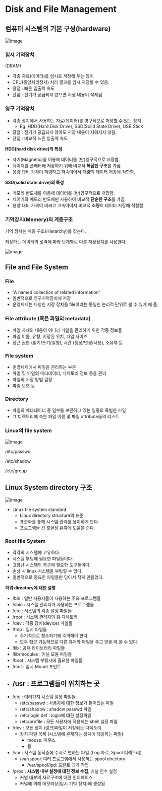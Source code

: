 # Disk and File Management

## 컴퓨터 시스템의 기본 구성(hardware)

![image](https://user-images.githubusercontent.com/68107000/101467251-6a319500-3985-11eb-8e16-ea4c23814b0c.png)

### 임시 기억장치

(DRAM)

- 각종 자료(데이터)를 임시로 저장해 두는 장치
- CPU(중앙처리장치) 처리 결과를 임시 저장할 수 있음. 
- 장점 : 빠른 입출력 속도 
- 단점 : 전기가 공급되지 않으면 저장 내용이 삭제됨

### 영구 기억장치

- 각종 장치에서 사용하는 자료(데이터)를 영구적으로 저장할 수 있는 장치 
  - Eg. HDD(Hard Disk Drive), SSD(Solid State Drive), USB Stick 
- 장점 : 전기가 공급되지 않아도 저장 내용이 지워지지 않음. 
- 단점 : 비교적 느린 입출력 속도

**HDD(hard disk drive)의 특성**

- 자기(Magnetic)을 이용해 데이터를 (반)영구적으로 저장함.
- 데이터를 플래터에 저장하기 위해 비교적 **복잡한 구조**를 가짐
- 용량 대비 가격이 저렴하고 저속이어서 **대량**의 데이터 저장에 적합함.

**SSD(solid state drive)의 특성**

- 메모리 반도체를 이용해 데이터를 (반)영구적으로 저장함.
- 제어기와 메모리 반도체만 사용하여 비교적 **단순한 구조**를 가짐
- 용량 대비 가격이 비싸고 고속이어서 비교적 **소량**의 데이터 저장에 적합함

### 기억장치(Memery)의 계층구조

기억 장치는 계층 구조(Hierarchy)를 갖는다.

저장하는 데이터의 성격에 따라 단계별로 다른 저장장치를 사용한다.

![image](https://user-images.githubusercontent.com/68107000/101467701-0065bb00-3986-11eb-8e9a-9fdae1ec62ef.png)

## File and File System

### File

- “A named collection of related information”
- 일반적으로 영구기억장치에 저장 
- 운영체제는 다양한 저장 장치를 file이라는 동일한 논리적 단위로 볼 수 있게 해 줌

### File attribute (혹은 파일의 metadata)

- 파일 자체의 내용이 아니라 파일을 관리하기 위한 각종 정보들
- 파일 이름, 유형, 저장된 위치, 파일 사이즈 
- 접근 권한 (읽기/쓰기/실행), 시간 (생성/변경/사용), 소유자 등

### File system

- 운영체제에서 파일을 관리하는 부분
- 파일 및 파일의 메타데이터, 디렉토리 정보 등을 관리 
- 파일의 저장 방법 결정
- 파일 보호 등

### Directory

- 파일의 메타데이터 중 일부를 보관하고 있는 일종의 특별한 파일 
- 그 디렉토리에 속한 파일 이름 및 파일 attribute들의 리스트

### Linux의 file system

![image](https://user-images.githubusercontent.com/68107000/101468877-538c3d80-3987-11eb-8b1a-941c21069a26.png)

/etc/passwd

/etc/shadow

/etc/group

## Linux System directory 구조

![image](https://user-images.githubusercontent.com/68107000/101468306-913c9680-3986-11eb-8a1d-d92edfe48fa0.png)

- Linux file system standard
  - Linux directory structure의 표준
  - 표준화를 통해 시스템 관리를 용이하게 한다.
  - 프로그램들 간 호환성 유지에 도움을 준다.

### Root file System

- 각각의 시스템에 고유하다.
- 시스템 부팅에 필요한 파일들이다.
- 고장난 시스템의 복구에 필요한 도구들이다.
- 손상 시 linux 시스템을 부팅할 수 없다.
- 일반적으로 중요한 파일들만 담아서 작게 만들었다.

**하위 directory에 대한 설명**

- /bin : 일반 사용자들이 사용하는 주요 프로그램들
- /sbin : 시스템 관리자가 사용하는 프로그램들
- /etc : 시스템의 각종 설정 파일들 
- /root : 시스템 관리자의 홈 디렉토리 
- /dev : 각종 장치(device) 파일들
- /tmp : 임시 파일들
  - 주기적으로 청소되기에 주의해야 한다.
  - 모두 접근 가능하므로 다른 유저와 파일을 주고 받을 때 쓸 수 있다.
- /lib : 공유 라이브러리 파일들
- /lib/modules : 커널 모듈 파일들 
- /boot : 시스템 부팅시에 필요한 파일들 
- /mnt : 임시 Mount 포인트
- /usr : 프로그램들이 위치하는 곳
  - 
- /etc : 여러가지 시스템 설정 파일들
  - /etc/passwd : 사용자에 대한 정보가 들어있는 파일
  - /etc/shadow : shadow passwd 파일
  - /etc/login.def : login에 대한 설정파일
  - /etc/profile : 모든 사용자에 적용되는 shell 설정 파일
- /dev : 모든 장치 (링크)파일이 저장되는 디렉토리
  - 장치 파일 목록 (시스템에 존재하는 장치에 대응하는 파일)
    - mouse: 마우스
    - 등
- /var : 시스템 동작중에 수시로 변하는 파일 (Log 자료, Spool 디렉토리)
  - /var/spool: 여러 프로그램에서 사용하는 spool directory
    - /var/spool/lpd: 프린트 대기 작업
- /proc : **시스템 내부 설정에 대한 정보 수집**, 커널 인수 설정
  - 커널 내부의 자료구조에 대한 인터페이스
  - 커널에 의해 메모리상(임시 기억 장치)에 생성됨